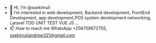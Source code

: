 - 👋 Hi, I’m @ssekimuli
- 👀 I’m interested in web development, Backend development, FrontEnd Development, app development,POS system development networking, Laravel TDD UNIT TEST VUE JS ...
- 📫 How to reach me WhatsApp +256759672755, ssekimuliandrew321@gmail.com

<!---
ssekimuli/ssekimuli is a ✨ special ✨ repository because its `README.md` (this file) appears on your GitHub profile.
You can click the Preview link to take a look at your changes.
--->
